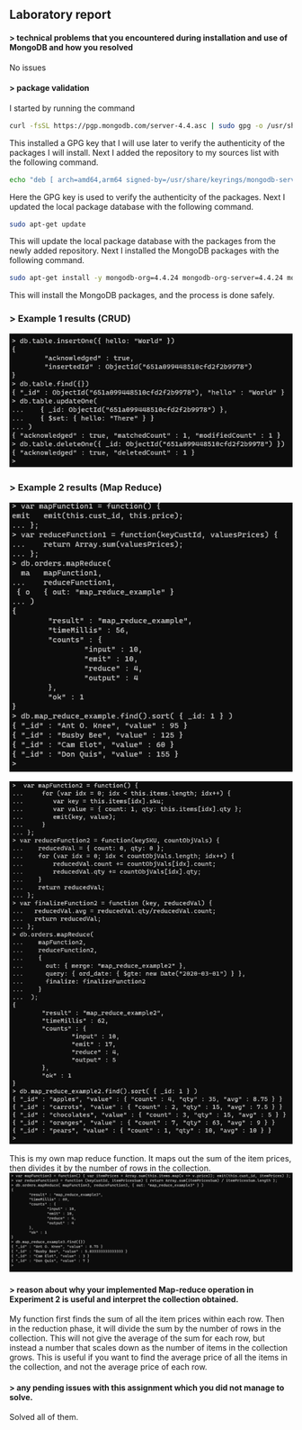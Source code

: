 ## Laboratory report

#### > technical problems that you encountered during installation and use of MongoDB and how you resolved
No issues

#### > package validation
I started by running the command

```sh
curl -fsSL https://pgp.mongodb.com/server-4.4.asc | sudo gpg -o /usr/share/keyrings/mongodb-server-4.4.gpg --dearmor
```

This installed a GPG key that I will use later to verify the authenticity of the packages I will install. Next I added the repository to my sources list with the following command.

```sh
echo "deb [ arch=amd64,arm64 signed-by=/usr/share/keyrings/mongodb-server-4.4.gpg ] https://repo.mongodb.org/apt/ubuntu focal/mongodb-org/4.4 multiverse" | sudo tee /etc/apt/sources.list.d/mongodb-org-4.4.list
```

Here the GPG key is used to verify the authenticity of the packages. Next I updated the local package database with the following command.

```sh
sudo apt-get update
```

This will update the local package database with the packages from the newly added repository. Next I installed the MongoDB packages with the following command.

```sh
sudo apt-get install -y mongodb-org=4.4.24 mongodb-org-server=4.4.24 mongodb-org-shell=4.4.24 mongodb-org-mongos=4.4.24 mongodb-org-tools=4.4.24
```

This will install the MongoDB packages, and the process is done safely.

### > Example 1 results (CRUD)
![CRUD operations](./assets/expass3/crud.png)

### > Example 2 results (Map Reduce)
![Map Reduce example 1](./assets/expass3/map-reduce-1.png)

![Map Reduce example 2](./assets/expass3/map-reduce-2.png)

This is my own map reduce function. It maps out the sum of the item prices, then divides it by the number of rows in the collection.
![Map Reduce 3 (own example)](./assets/expass3/map-reduce-3.png)

#### > reason about why your implemented Map-reduce operation in Experiment 2 is useful and interpret the collection obtained.
My function first finds the sum of all the item prices within each row. Then in the reduction phase, it will divide the sum by the number of rows in the collection. This will not give the average of the sum for each row, but instead a number that scales down as the number of items in the collection grows. This is useful if you want to find the average price of all the items in the collection, and not the average price of each row.

#### > any pending issues with this assignment which you did not manage to solve.
Solved all of them.
